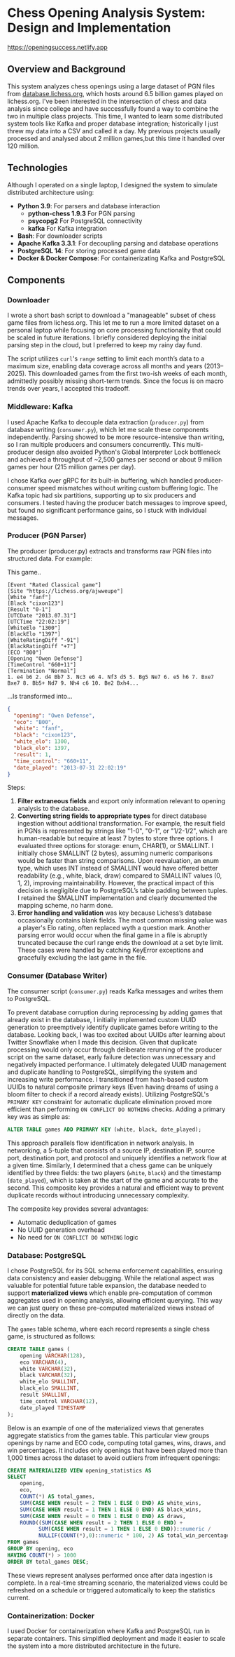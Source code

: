 # Chess Opening Analysis System: Design and Implementation

https://openingsuccess.netlify.app

## Overview and Background

This system analyzes chess openings using a large dataset of PGN files from [database.lichess.org](http://database.lichess.org/), which hosts around 6.5 billion games played on lichess.org. I've been interested in the intersection of chess and data analysis since college and have successfully found a way to combine the two in multiple class projects. This time, I wanted to learn some distributed system tools like Kafka and proper database integration; historically I just threw my data into a CSV and called it a day. My previous projects usually processed and analysed about 2 million games,but this time it handled over 120 million.

## Technologies

Although I operated on a single laptop, I designed the system to simulate distributed architecture using:

- **Python 3.9**: For parsers and database interaction
  - **python-chess 1.9.3** For PGN parsing
  - **psycopg2** For PostgreSQL connectivity
  - **kafka** For Kafka integration
- **Bash**: For downloader scripts
- **Apache Kafka 3.3.1**: For decoupling parsing and database operations
- **PostgreSQL 14**: For storing processed game data
- **Docker & Docker Compose**: For containerizating Kafka and PostgreSQL

## Components

### Downloader

I wrote a short bash script to download a "manageable" subset of chess game files from lichess.org. This let me to run a more limited dataset on a personal laptop while focusing on core processing functionality that could be scaled in future iterations. I briefly considered deploying the initial parsing step in the cloud, but I preferred to keep my rainy day fund.


The script utilizes `curl`'s `range` setting to limit each month’s data to a maximum size, enabling data coverage across all months and years (2013–2025). This downloaded games from the first two-ish weeks of each month, admittedly possibly missing short-term trends. Since the focus is on macro trends over years, I accepted this tradeoff.

### Middleware: Kafka

I used Apache Kafka to decouple data extraction (`producer.py`) from database writing (`consumer.py`), which let me scale these components independently. Parsing showed to be more resource-intensive than writing, so I ran multiple producers and consumers concurrently. This multi-producer design also avoided Python's Global Interpreter Lock bottleneck and achieved a throughput of ~2,500 games per second or about 9 million games per hour (215 million games per day).


I chose Kafka over gRPC for its built-in buffering, which handled producer-consumer speed mismatches without writing custom buffering logic. The Kafka topic had six partitions, supporting up to six producers and consumers. I tested having the producer batch messages to improve speed, but found no significant performance gains, so I stuck with individual messages.

### Producer (PGN Parser)

The producer (producer.py) extracts and transforms raw PGN files into structured data. For example:

This game..

```
[Event "Rated Classical game"]
[Site "https://lichess.org/ajwweupe"]
[White "fanf"]
[Black "cixon123"]
[Result "0-1"]
[UTCDate "2013.07.31"]
[UTCTime "22:02:19"]
[WhiteElo "1300"]
[BlackElo "1397"]
[WhiteRatingDiff "-91"]
[BlackRatingDiff "+7"]
[ECO "B00"]
[Opening "Owen Defense"]
[TimeControl "660+11"]
[Termination "Normal"]
1. e4 b6 2. d4 Bb7 3. Nc3 e6 4. Nf3 d5 5. Bg5 Ne7 6. e5 h6 7. Bxe7 Bxe7 8. Bb5+ Nd7 9. Nh4 c6 10. Be2 Bxh4...
```

...Is transformed into...

```json
{
  "opening": "Owen Defense",
  "eco": "B00",
  "white": "fanf",
  "black": "cixon123",
  "white_elo": 1300,
  "black_elo": 1397,
  "result": 1,
  "time_control": "660+11",
  "date_played": "2013-07-31 22:02:19"
}
```

Steps:

1. **Filter extraneous fields** and export only information relevant to opening analysis to the database.
2. **Converting string fields to appropriate types** for direct database ingestion without additional transformation. For example, the result field in PGNs is represented by strings like "1-0", "0-1", or "1/2-1/2", which are human-readable but require at least 7 bytes to store three options. I evaluated three options for storage: enum, CHAR(1), or SMALLINT. I initially chose SMALLINT (2 bytes), assuming numeric comparisons would be faster than string comparisons. Upon reevaluation, an enum type, which uses INT instead of SMALLINT would have offered better readability (e.g., white, black, draw) compared to SMALLINT values (0, 1, 2), improving maintainability. However, the practical impact of this decision is negligible due to PostgreSQL’s table padding between tuples. I retained the SMALLINT implementation and clearly documented the mapping scheme, no harm done.
3. **Error handling and validation** was key because Lichess’s database occasionally contains blank fields. The most common missing value was a player's Elo rating, often replaced wyth a question mark. Another parsing error would occur when the final game in a file is abruptly truncated because the curl range ends the download at a set byte limit. These cases were handled by catching KeyError exceptions and gracefully excluding the last game in the file.


### Consumer (Database Writer)

The consumer script (`consumer.py`) reads Kafka messages and writes them to PostgreSQL.

To prevent database corruption during reprocessing by adding games that already exist in the database, I initially implemented custom UUID generation to preemptively identify duplicate games before writing to the database. Looking back, I was too excited about UUIDs after learning about Twitter Snowflake when I made this decision. Given that duplicate processing would only occur through deliberate rerunning of the producer script on the same dataset, early failure detection was unnecessary and negatively impacted performance. I ultimately delegated UUID management and duplicate handling to PostgreSQL, simplifying the system and increasing write performance. I transitioned from hash-based custom UUIDs to natural composite primary keys (Even having dreams of using a bloom filter to check if a record already exists). Utilizing PostgreSQL's `PRIMARY KEY` constraint for automatic duplicate elimination proved more efficient than performing `ON CONFLICT DO NOTHING` checks. Adding a primary key was as simple as:

```sql
ALTER TABLE games ADD PRIMARY KEY (white, black, date_played);
```

This approach parallels flow identification in network analysis. In networking, a 5-tuple that consists of a source IP, destination IP, source port, destination port, and protocol and uniquely identifies a network flow at a given time. Similarly, I determined that a chess game can be uniquely identified by three fields: the two players (`white`, `black`) and the timestamp (`date_played`), which is taken at the start of the game and accurate to the second. This composite key provides a natural and efficient way to prevent duplicate records without introducing unnecessary complexity.

The composite key provides several advantages:
- Automatic deduplication of games
- No UUID generation overhead
- No need for `ON CONFLICT DO NOTHING` logic

### Database: PostgreSQL

I chose PostgreSQL for its SQL schema enforcement capabilities, ensuring data consistency and easier debugging. While the relational aspect was valuable for potential future table expansion, the database needed to support **materialized views** which enable pre-computation of common aggregates used in opening analysis, allowing efficient querying. This way we can just query on these pre-computed materialized views instead of directly on the data.

The `games` table schema, where each record represents a single chess game, is structured as follows:

```sql
CREATE TABLE games (
	opening VARCHAR(128),
	eco VARCHAR(4),
	white VARCHAR(32),
	black VARCHAR(32),
	white_elo SMALLINT,
	black_elo SMALLINT,
	result SMALLINT,
	time_control VARCHAR(12),
	date_played TIMESTAMP
);
```

Below is an example of one of the materialized views that generates aggregate statistics from the games table. This particular view groups openings by name and ECO code, computing total games, wins, draws, and win percentages. It includes only openings that have been played more than 1,000 times across the dataset to avoid outliers from infrequent openings:

```sql
CREATE MATERIALIZED VIEW opening_statistics AS
SELECT
    opening,
    eco,
    COUNT(*) AS total_games,
    SUM(CASE WHEN result = 2 THEN 1 ELSE 0 END) AS white_wins,
    SUM(CASE WHEN result = 1 THEN 1 ELSE 0 END) AS black_wins,
    SUM(CASE WHEN result = 0 THEN 1 ELSE 0 END) AS draws,
    ROUND((SUM(CASE WHEN result = 2 THEN 1 ELSE 0 END) + 
          SUM(CASE WHEN result = 1 THEN 1 ELSE 0 END))::numeric / 
          NULLIF(COUNT(*),0)::numeric * 100, 2) AS total_win_percentage
FROM games
GROUP BY opening, eco
HAVING COUNT(*) > 1000
ORDER BY total_games DESC;
```

These views represent analyses performed once after data ingestion is complete. In a real-time streaming scenario, the materialized views could be refreshed on a schedule or triggered automatically to keep the statistics current.

### Containerization: Docker

I used Docker for containerization where Kafka and PostgreSQL run in separate containers. This simplified deployment and made it easier to scale the system into a more distributed architecture in the future.

